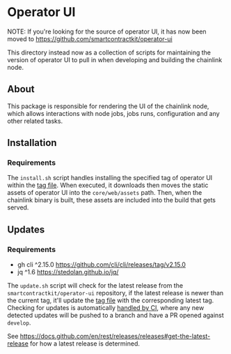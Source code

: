 # Operator UI

NOTE: If you're looking for the source of operator UI, it has now been moved to https://github.com/smartcontractkit/operator-ui

This directory instead now as a collection of scripts for maintaining the version of operator UI to pull in when developing and building the chainlink node.

## About

This package is responsible for rendering the UI of the chainlink node, which allows interactions with node jobs, jobs runs, configuration and any other related tasks.

## Installation

### Requirements

The `install.sh` script handles installing the specified tag of operator UI within the [tag file](./TAG). When executed, it downloads then moves the static assets of operator UI into the `core/web/assets` path. Then, when the chainlink binary is built, these assets are included into the build that gets served.

## Updates

### Requirements

- gh cli ^2.15.0 https://github.com/cli/cli/releases/tag/v2.15.0
- jq ^1.6 https://stedolan.github.io/jq/

The `update.sh` script will check for the latest release from the `smartcontractkit/operator-ui` repository, if the latest release is newer than the current tag, it'll update the [tag file](./TAG) with the corresponding latest tag. Checking for updates is automatically [handled by CI](../.github/workflows/operator-ui.yml), where any new detected updates will be pushed to a branch and have a PR opened against `develop`.

See https://docs.github.com/en/rest/releases/releases#get-the-latest-release for how a latest release is determined.
